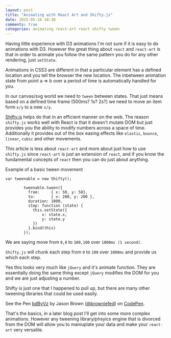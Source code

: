 ```yaml
---
layout: post
title: "Animating with React Art and Shifty.js"
date: 2015-05-26 10:38
comments: true
categories: animating react-art react shifty tween
---
```


Having little experience with D3 animations I'm not sure if it is easy to do animations with D3.
However the great thing about `react` and `react-art` is that in order to animate you follow the same pattern you do for any other rendering, just `setState`.

Animations in CSS3 are different in that a particular element has a defined location and you tell the browser the new location. The inbetween animation state from point a => b over a period of time is automatically handled for you.

In our canvas/svg world we need to `tween` between states. That just means based on a defined time frame (500ms? 1s? 2s?) we need to move an item form `x/y` to a new `x/y`.

[Shifty.js](https://github.com/jeremyckahn/shifty) helps do that in an efficient manner on the web. The reason `shifty.js` works well with React is that it doesn't mutate DOM but just provides you the ability to modify numbers across a space of time. Additionally it provides out of the box easing effects like `elastic`, `bounce`, `linear`, `cubic` and other movements.

This article is less about `react-art` and more about just how to use `shifty.js` since `react-art` is just an extension of `react`, and if you know the fundamental concepts of `react` then you can do just about anything.

Example of a basic tween movement

```
var tweenable = new Shifty();
        
        tweenable.tween({
          from:     { x: 50, y: 50},
          to:       { x: 200, y: 200 },
          duration: 1000,
          step: function (state) {
            this.setState({
                x: state.x,
                y: state.y
            })
          }.bind(this)
        });

```


We are saying move from `0,0` to `100,100` over `1000ms (1 second)`.

`Shifty.js` will chunk each step from `0` to `100` over `1000ms` and provide us which each step. 

Yes this looks very much like `jQuery` and it's animate function. They are essentially doing the same thing except `jQuery` modifies the DOM for you and we are just adjusting a number.

Shifty is just one that I happened to pull up, but there are many other tweening libraries that could be used easily.


<p data-height="624" data-theme-id="0" data-slug-hash="bdByVz" data-default-tab="result" data-user="browniefed" class='codepen'>See the Pen <a href='http://codepen.io/browniefed/pen/bdByVz/'>bdByVz</a> by Jason Brown (<a href='http://codepen.io/browniefed'>@browniefed</a>) on <a href='http://codepen.io'>CodePen</a>.</p>
<script async src="//assets.codepen.io/assets/embed/ei.js"></script>

That's the basics, in a later blog post I'll get into some more complex animations. However any tweening library/phsyics engine that is divorced from the DOM will allow you to maniuplate your data and make your `react-art` very versatile.